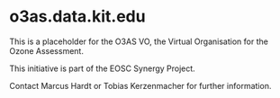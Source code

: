 # o3as.data.kit.edu

This is a placeholder for the O3AS VO, the Virtual Organisation for the
Ozone Assessment.

This initiative is part of the EOSC Synergy Project.

Contact Marcus Hardt or Tobias Kerzenmacher for further information.

